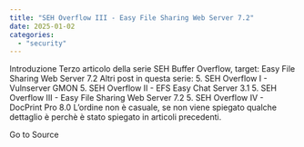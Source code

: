 ```yaml
---
title: "SEH Overflow III - Easy File Sharing Web Server 7.2"
date: 2025-01-02
categories: 
  - "security"
---
```


Introduzione Terzo articolo della serie SEH Buffer Overflow, target: Easy File Sharing Web Server 7.2 Altri post in questa serie: 5. SEH Overflow I - Vulnserver GMON 5. SEH Overflow II - EFS Easy Chat Server 3.1 5. SEH Overflow III - Easy File Sharing Web Server 7.2 5. SEH Overflow IV - DocPrint Pro 8.0 L’ordine non è casuale, se non viene spiegato qualche dettaglio è perchè è stato spiegato in articoli precedenti.

Go to Source

